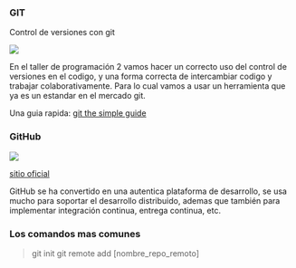 ### GIT
Control de versiones con git

![](https://git-scm.com/images/logo@2x.png)

En el taller de programación 2 vamos hacer un correcto uso del control de versiones en el codigo, y una forma correcta de intercambiar codigo y trabajar colaborativamente. Para lo cual vamos a usar un herramienta que ya es un estandar en el mercado git.

Una guia rapida:
[git the simple guide](https://rogerdudler.github.io/git-guide/index.html)

### GitHub

![](https://cdn.businessinsider.es/sites/navi.axelspringer.es/public/media/image/2015/03/91973-github.jpg)

[sitio oficial](https://github.com/)

GitHub se ha convertido en una autentica plataforma de desarrollo, se usa mucho para soportar el desarrollo distribuido, ademas que también para implementar integración continua, entrega continua, etc.

### Los comandos mas comunes
> git init
> git remote add [nombre_repo_remoto]
